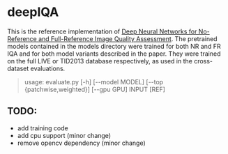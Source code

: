 # deepIQA

This is the reference implementation of [Deep Neural Networks for No-Reference and Full-Reference Image Quality Assessment][arxiv].
The pretrained models contained in the models directory were trained for both NR and FR IQA and for both model variants described in the paper.
They were trained on the full LIVE or TID2013 database respectively, as used in the cross-dataset evaluations. 

> usage: evaluate.py [-h] [--model MODEL] [--top {patchwise,weighted}]
>                   [--gpu GPU]
>                   INPUT [REF]

## TODO: 
* add training code
* add cpu support (minor change)
* remove opencv dependency (minor change)

[arxiv]: https://arxiv.org
